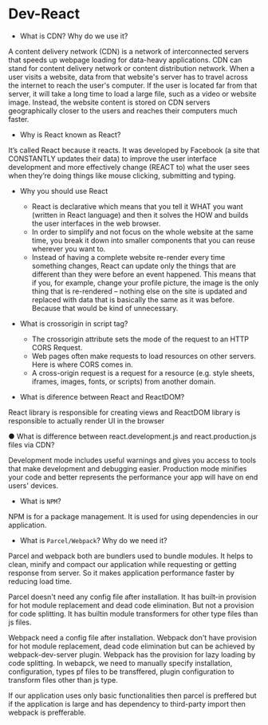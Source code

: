 # Dev-React
* What is CDN? Why do we use it?

A content delivery network (CDN) is a network of interconnected servers that speeds up webpage loading for data-heavy applications. CDN can stand for content delivery network or content distribution network. 
When a user visits a website, data from that website's server has to travel across the internet to reach the user's computer. If the user is located far from that server, it will take a long time to load a large file, such as a video or website image. Instead, the website content is stored on CDN servers geographically closer to the users and reaches their computers much faster.

* Why is React known as React?

It’s called React because it reacts. It was developed by Facebook (a site that CONSTANTLY updates their data) to improve the user interface development and more effectively change (REACT to) what the user sees when they’re doing things like mouse clicking, submitting and typing.

* Why you should use React

  - React is declarative which means that you tell it WHAT you want (written in React language) and then it solves the HOW and builds the user interfaces in the web browser.
  - In order to simplify and not focus on the whole website at the same time, you break it down into smaller components that you can reuse wherever you want to.
  - Instead of having a complete website re-render every time something changes, React can update only the things that are different than they were before an event happened. This means that if you, for example, change your profile picture, the image is the only thing that is re-rendered – nothing else on the site is updated and replaced with data that is basically the same as it was before. Because that would be kind of unnecessary.
  
* What is crossorigin in script tag?

  - The crossorigin attribute sets the mode of the request to an HTTP CORS Request.
  - Web pages often make requests to load resources on other servers. Here is where CORS comes in.
  - A cross-origin request is a request for a resource (e.g. style sheets, iframes, images, fonts, or scripts) from another domain.
  
* What is diference between React and ReactDOM?

React library is responsible for creating views and ReactDOM library is responsible to actually render UI in the browser

● What is difference between react.development.js and react.production.js files via CDN?

Development mode includes useful warnings and gives you access to tools that make development and debugging easier. 
Production mode minifies your code and better represents the performance your app will have on end users' devices.

* What is `NPM`?

NPM is for a package management. It is used for using dependencies in our application.

* What is `Parcel/Webpack`? Why do we need it?

Parcel and webpack both are bundlers used to bundle modules. It helps to clean, minify and compact our application while requesting or getting response from server. So it makes application performance faster by reducing load time.

Parcel doesn't need any config file after installation. It has built-in provision for hot module replacement and dead code elimination. But not a provision for code splitting. It has builtin module transformers for other type files than js files.

Webpack need a config file after installation. Webpack don't have provision for hot module replacement, dead code elimination but can be achieved by webpack-dev-server plugin. Webpack has the provision for lazy loading by code splitting. In webapck, we need to manually specify installation, configuration, types pf files to be transffered, plugin configuration to transform files other than js type.

If our application uses only basic functionalities then parcel is preffered but if the application is large and has dependency to third-party import then webpack is prefferable.











